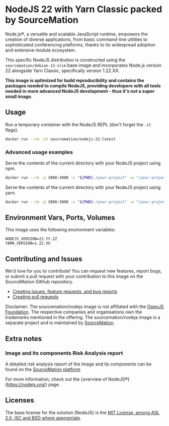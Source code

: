 # NodeJS 22 with Yarn Classic packed by SourceMation

Node.js®, a versatile and scalable JavaScript runtime, empowers the creation of
diverse applications, from basic command-line utilities to sophisticated
conferencing platforms, thanks to its widespread adoption and extensive module
ecosystem.

This specific NodeJS distribution is constructed using the
`sourcemation/debian-13-slim` base image and incorporates Node.js version 22
alongside Yarn Classic, specifically version 1.22.XX.


**This image is optimized for build reproducibility and contains the packages
needed to compile NodeJS, providing developers with all tools needed in more advanced
NodeJS development - thus it's not a super small image.**

## Usage

Run a temporary container with the NodeJS REPL (don't forget the `-it` flags).

```bash
docker run --rm -it sourcemation/nodejs-22:latest
```

### Advanced usage examples

Serve the contents of the current directory with your NodeJS project using npm.

```bash
docker run --rm -p 3000:3000 -v "${PWD}:/your-project" -w "/your-project" -it sourcemation/nodejs-22:latest npm run start
```

Serve the contents of the current directory with your NodeJS project using
yarn.

```bash
docker run --rm -p 3000:3000 -v "${PWD}:/your-project" -w "/your-project" -it sourcemation/nodejs-22:latest yarn start
```

## Environment Vars, Ports, Volumes

This image uses the following environment variables:

```
NODEJS_VERSION=22.YY.ZZ
YARN_VERSION=1.22.XX
```


## Contributing and Issues

We'd love for you to contribute! You can request new features, report bugs, or
submit a pull request with your contribution to this image on the SourceMation
GitHub repository.

- [Creating issues, feature requests, and bug reports](https://github.com/SourceMation/images/issues/new/choose)
- [Creating pull requests](https://github.com/SourceMation/images/compare)


Disclaimer: The sourcemation/nodejs image is not affiliated with the
[OpenJS Foundation](https://openjsf.org/). The respective companies and
organisations own the trademarks mentioned in the offering. The
sourcemation/nodejs image is a separate project and is maintained by
[SourceMation](https://sourcemation.com).

## Extra notes
### Image and its components Risk Analysis report

A detailed risk analysis report of the image and its components can be found on
the [SourceMation platform](https://www.sourcemation.com/)


For more information, check out the {overview of NodeJS®}(https://nodejs.org/)
page.

## Licenses

The base license for the solution (NodeJS) is the [MIT License, among ASL 2.0,
ISC and BSD where
appropriate](https://github.com/nodejs/node/blob/main/LICENSE).
